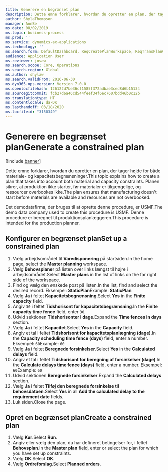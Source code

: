 ```yaml
---
title: Generere en begrænset plan
description: Dette emne forklarer, hvordan du opretter en plan, der tager højde for både materiale- og kapacitetsbegrænsninger.
author: ShylaThompson
manager: AnnBe
ms.date: 08/02/2019
ms.topic: business-process
ms.prod: ''
ms.service: dynamics-ax-applications
ms.technology: ''
ms.search.form: DefaultDashboard, ReqCreatePlanWorkspace, ReqTransPlanCard, ReqPlanSched
audience: Application User
ms.reviewer: josaw
ms.search.scope: Core, Operations
ms.search.region: Global
ms.author: shylaw
ms.search.validFrom: 2016-06-30
ms.dyn365.ops.version: Version 7.0.0
ms.openlocfilehash: 126122d7be36cf1585f372adbae3ced8d6b15134
ms.sourcegitcommit: fcb27d6a46cd544feef34f6ec7607bdd46b0c12b
ms.translationtype: HT
ms.contentlocale: da-DK
ms.lasthandoff: 03/18/2020
ms.locfileid: "3150349"
---
```

# <a name="generate-a-constrained-plan"></a><span data-ttu-id="184ba-103">Generere en begrænset plan</span><span class="sxs-lookup"><span data-stu-id="184ba-103">Generate a constrained plan</span></span>

[!include [banner](../../includes/banner.md)]

<span data-ttu-id="184ba-104">Dette emne forklarer, hvordan du opretter en plan, der tager højde for både materiale- og kapacitetsbegrænsninger.</span><span class="sxs-lookup"><span data-stu-id="184ba-104">This topic explains how to create a plan that takes into account both material and capacity constraints.</span></span> <span data-ttu-id="184ba-105">Planen sikrer, at produktion ikke starter, før materialer er tilgængelige, og ressourcer overbookes ikke.</span><span class="sxs-lookup"><span data-stu-id="184ba-105">The plan ensures that manufacturing doesn't start before materials are available and resources are not overbooked.</span></span> 

<span data-ttu-id="184ba-106">Det demodatafirma, der bruges til at oprette denne procedure, er USMF.</span><span class="sxs-lookup"><span data-stu-id="184ba-106">The demo data company used to create this procedure is USMF.</span></span> <span data-ttu-id="184ba-107">Denne procedure er beregnet til produktionsplanlæggeren.</span><span class="sxs-lookup"><span data-stu-id="184ba-107">This procedure is intended for the production planner.</span></span>


## <a name="set-up-a-constrained-plan"></a><span data-ttu-id="184ba-108">Konfigurer en begrænset plan</span><span class="sxs-lookup"><span data-stu-id="184ba-108">Set up a constrained plan</span></span>
1. <span data-ttu-id="184ba-109">Vælg arbejdsområdet til **Varedisponering** på startsiden.</span><span class="sxs-lookup"><span data-stu-id="184ba-109">In the home page, select the **Master planning** workspace.</span></span>
2. <span data-ttu-id="184ba-110">Vælg **Behovsplaner** på listen over links længst til højre i arbejdsområdet.</span><span class="sxs-lookup"><span data-stu-id="184ba-110">Select **Master plans** in the list of links on the far right side of the workspace.</span></span>
3. <span data-ttu-id="184ba-111">Find og vælg den ønskede post på listen.</span><span class="sxs-lookup"><span data-stu-id="184ba-111">In the list, find and select the desired record.</span></span> <span data-ttu-id="184ba-112">Eksempel: **StaticPlan**</span><span class="sxs-lookup"><span data-stu-id="184ba-112">Example: **StaticPlan**</span></span>  
4. <span data-ttu-id="184ba-113">Vælg **Ja** i feltet **Kapacitetsbegrænsning**.</span><span class="sxs-lookup"><span data-stu-id="184ba-113">Select **Yes** in the **Finite capacity** field.</span></span>
5. <span data-ttu-id="184ba-114">Angiv `30` i feltet **Tidshorisont for kapacitetsbegrænsning**.</span><span class="sxs-lookup"><span data-stu-id="184ba-114">In the **Finite capacity time fence** field, enter `30`.</span></span>
6. <span data-ttu-id="184ba-115">Udvid sektionen **Tidshorisonter i dage**.</span><span class="sxs-lookup"><span data-stu-id="184ba-115">Expand the **Time fences in days** section.</span></span>
7. <span data-ttu-id="184ba-116">Vælg **Ja** i feltet **Kapacitet**.</span><span class="sxs-lookup"><span data-stu-id="184ba-116">Select **Yes** in the **Capacity** field.</span></span>
8. <span data-ttu-id="184ba-117">Angiv et tal i feltet **Tidshorisont for kapacitetsplanlægning (dage)**.</span><span class="sxs-lookup"><span data-stu-id="184ba-117">In the **Capacity scheduling time fence (days)** field, enter a number.</span></span> <span data-ttu-id="184ba-118">Eksempel: `60`</span><span class="sxs-lookup"><span data-stu-id="184ba-118">Example: `60`</span></span>  
9. <span data-ttu-id="184ba-119">Vælg **Ja** i feltet **Beregnede forsinkelser**.</span><span class="sxs-lookup"><span data-stu-id="184ba-119">Select **Yes** in the **Calculated delays** field.</span></span>
10. <span data-ttu-id="184ba-120">Angiv et tal i feltet **Tidshorisont for beregning af forsinkelser (dage)**.</span><span class="sxs-lookup"><span data-stu-id="184ba-120">In the **Calculate delays time fence (days)** field, enter a number.</span></span> <span data-ttu-id="184ba-121">Eksempel: `60`</span><span class="sxs-lookup"><span data-stu-id="184ba-121">Example: `60`</span></span> 
11. <span data-ttu-id="184ba-122">Udvid sektionen **Beregnede forsinkelser**.</span><span class="sxs-lookup"><span data-stu-id="184ba-122">Expand the **Calculated delays** section.</span></span>
12. <span data-ttu-id="184ba-123">Vælg **Ja** i feltet **Tilføj den beregnede forsinkelse til behovsdatoen**.</span><span class="sxs-lookup"><span data-stu-id="184ba-123">Select **Yes** in all **Add the calculated delay to the requirement date** fields.</span></span>
13. <span data-ttu-id="184ba-124">Luk siden.</span><span class="sxs-lookup"><span data-stu-id="184ba-124">Close the page.</span></span>

## <a name="create-a-constrained-plan"></a><span data-ttu-id="184ba-125">Opret en begrænset plan</span><span class="sxs-lookup"><span data-stu-id="184ba-125">Create a constrained plan</span></span>
1. <span data-ttu-id="184ba-126">Vælg **Kør**.</span><span class="sxs-lookup"><span data-stu-id="184ba-126">Select **Run**.</span></span>
2. <span data-ttu-id="184ba-127">Angiv eller vælg den plan, du har defineret betingelser for, i feltet **Behovsplan**.</span><span class="sxs-lookup"><span data-stu-id="184ba-127">In the **Master plan** field, enter or select the plan for which you have set up constraints.</span></span>  
3. <span data-ttu-id="184ba-128">Vælg **OK**.</span><span class="sxs-lookup"><span data-stu-id="184ba-128">Select **OK**.</span></span>
4. <span data-ttu-id="184ba-129">Vælg **Ordreforslag**.</span><span class="sxs-lookup"><span data-stu-id="184ba-129">Select **Planned orders**.</span></span>

